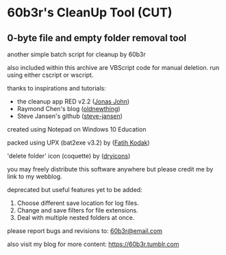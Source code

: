 # 60b3r's CleanUp Tool (CUT)
## 0-byte file and empty folder removal tool
another simple batch script for cleanup by 60b3r

also included within this archive are VBScript code for manual deletion. run using either cscript or wscript.

thanks to inspirations and tutorials:
* the cleanup app RED v2.2  ([Jonas John](http://jonasjohn.de/))
* Raymond Chen's blog       ([oldnewthing](https://devblogs.microsoft.com/oldnewthing/?p=22703))
* Steve Jansen's github     ([steve-jansen](http://steve-jansen.github.io/))

created using Notepad on Windows 10 Education

packed using UPX (bat2exe v3.2) by ([Fatih Kodak](https://github.com/99fk))

'delete folder' icon (coquette) by ([dryicons](https://dryicons.com/))

you may freely distribute this software anywhere but please credit me by link to my webblog.

deprecated but useful features yet to be added:
1. Choose different save location for log files.
2. Change and save filters for file extensions.
3. Deal with multiple nested folders at once.

please report bugs and revisions to:
<60b3r@email.com>

also visit my blog for more content:
<https://60b3r.tumblr.com>
